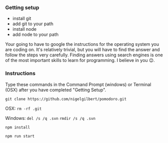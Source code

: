 ### Getting setup
* install git
* add git to your path
* install node
* add node to your path

Your going to have to google the instructions for the operating system you are coding on.  It's relatively trivial, but you will have to find the answer and follow the steps very carefully.  Finding answers using search engines is one of the most important skills to learn for programming.  I believe in you :wink:.

### Instructions

Type these commands in the Command Prompt (windows) or Terminal (OSX) after you have completed "Getting Setup".

`git clone https://github.com/nigelgilbert/pomodoro.git`

OSX: `rm -rf .git`

Windows: `del /s /q .svn`
`rmdir /s /q .svn`

`npm install`

`npm run start`
